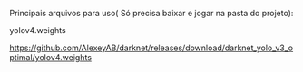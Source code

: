 Principais arquivos para uso( Só precisa baixar e jogar na pasta do projeto):

yolov4.weights

https://github.com/AlexeyAB/darknet/releases/download/darknet_yolo_v3_optimal/yolov4.weights

